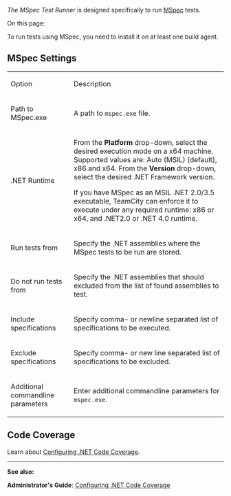 [//]: # (title: MSpec)
[//]: # (auxiliary-id: MSpec)
_The MSpec Test Runner_ is designed specifically to run [MSpec](https://github.com/machine/machine.specifications) tests. 

On this page:

<tag-list of="chapter" mode="tree" depth="4"/>

<note>

To run tests using MSpec, you need to install it on at least one build agent.
</note>




## MSpec Settings


<table>
<tr>


<td>

Option 


</td>


<td>

Description 


</td>
</tr>
<tr>


<td>

Path to MSpec.exe 


</td>


<td>

A path to `mspec.exe` file.  


</td>
</tr>
<tr>


<td>

.NET Runtime 


</td>


<td>

From the __Platform__ drop\-down, select the desired execution mode on a x64 machine. Supported values are: Auto (MSIL) (default), x86 and x64. From the __Version__ drop\-down, select the desired .NET Framework version.


<tip>

If you have MSpec as an MSIL .NET 2.0/3.5 executable, TeamCity can enforce it to execute under any required runtime: x86 or x64, and .NET2.0 or .NET 4.0 runtime. 
</tip>


</td>
</tr>
<tr>


<td>

Run tests from 


</td>


<td>

Specify the .NET assemblies where the MSpec tests to be run are stored. 


</td>
</tr>
<tr>


<td>

Do not run tests from 


</td>


<td>

Specify the .NET assemblies that should excluded from the list of found assemblies to test.


</td>
</tr>
<tr>


<td>

Include specifications 


</td>


<td>

Specify comma\- or newline separated list of specifications to be executed. 

</td>
</tr>
<tr>


<td>

Exclude specifications 


</td>


<td>

Specify comma\- or new line separated list of specifications to be excluded. 


</td>
</tr>
<tr>


<td>

Additional commandline parameters 


</td>


<td>

Enter additional commandline parameters for `mspec.exe`.


</td>
</tr>
</table>


## Code Coverage

Learn about [Configuring .NET Code Coverage](configuring-.net-code-coverage.md).



__ __

__See also:__



__Administrator's Guide__: [Configuring .NET Code Coverage](configuring-.net-code-coverage.md)
